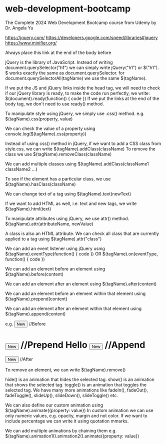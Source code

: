 # web-development-bootcamp

The Complete 2024 Web Development Bootcamp course from Udemy by Dr. Angela Yu

https://jquery.com/
https://developers.google.com/speed/libraries#jquery
https://www.minifier.org/

<script src="https://ajax.googleapis.com/ajax/libs/jquery/3.7.1/jquery.min.js"></script>

Always place this link at the end of the body before <script src="index.js"></script>

jQuery is the library of JavaScript.
Instead of writing document.querySelector("h1") we can simply write jQuery("h1") or $("h1").
$ works exactly the same as document.querySelector.
for document.querySelectorAll(tagName) we use the same $(tagName).

If we put the JS and jQuery links inside the head tag, we will need to check if our jQuery library is ready, to make the code run perfectly, we write:
$(document).ready(function() {
    code
})
If we put the links at the end of the body tag, we don't need to use ready() method.

To manipulate style using jQuery, we simply use .css() method.
e.g. $(tagName).css(property, value)

We can check the value of a property using
console.log($(tagName).css(property))

Instead of using css() method in jQuery, if we want to add a CSS class from style.css, we can write
$(tagName).addClass(className)
To remove the class we use
$(tagName).removeClass(className)

We can add multiple classes using
$(tagName).addClass(className1 className2 ...)

To see if the element has a particular class, we use
$(tagName).hasClass(className)

We can change text of a tag using
$(tagName).text(newText)

If we want to add HTML as well, i.e. text and new tags, we write
$(tagName).html(<tag>text</tag>)

To manipulate attributes using jQuery, we use attr() method.
$(tagName).attr(attributeName, newValue)

A class is also an HTML attribute.
We can check all class that are currently applied to a tag using
$(tagName).attr("class")

We can add an event listener using jQuery usnig
$(tagName).eventType(function() {
    code
})
OR
$(tagName).on(eventType, function() {
    code
})

We can add an element before an element using
$(tagName).before(<tag>content</tag>)

We can add an element after an element using
$(tagName).after(<tag>content</tag>)

We can add an element before an element within that element using
$(tagName).prepend(<tag>content</tag>)

We can add an element after an element within that element using
$(tagName).append(<tag>content</tag>)

e.g.
<button>New</button> //Before
<h1>
  <button>New</button> //Prepend
  Hello
  <button>New</button> //Append
</h1>
<button>New</button> //After

To remove an element, we can write
$(tagName).remove()

hide() is an animation that hides the selected tag.
show() is an animation that shows the selected tag.
toggle() is an animation that toggles the selected tag.
We have many more animations like fadeIn(), fadeOut(), fadeToggle(), slideUp(), slideDown(), slideToggle() etc.

We can also define our custom animation using
$(tagName).animate({property: value})
In custom animation we can use only numeric values, e.g. opacity, margin and not color.
If we want to include percentage we can write it using quotation mmarks.

We can add multiple animations by chaining them e.g.
$(tagName).animation1().animation2().animate({property: value})
